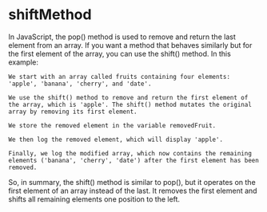 # shiftMethod
In JavaScript, the pop() method is used to remove and return the last element from an array. If you want a method that behaves similarly but for the first element of the array, you can use the shift() method.
In this example:

    We start with an array called fruits containing four elements: 'apple', 'banana', 'cherry', and 'date'.

    We use the shift() method to remove and return the first element of the array, which is 'apple'. The shift() method mutates the original array by removing its first element.

    We store the removed element in the variable removedFruit.

    We then log the removed element, which will display 'apple'.

    Finally, we log the modified array, which now contains the remaining elements ('banana', 'cherry', 'date') after the first element has been removed.

So, in summary, the shift() method is similar to pop(), but it operates on the first element of an array instead of the last. It removes the first element and shifts all remaining elements one position to the left.
